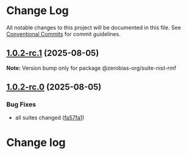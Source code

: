 # Change Log

All notable changes to this project will be documented in this file.
See [Conventional Commits](https://conventionalcommits.org) for commit guidelines.

## [1.0.2-rc.1](https://github.com/zerobias-org/suite/compare/@zerobias-org/suite-nist-rmf@1.0.2-rc.0...@zerobias-org/suite-nist-rmf@1.0.2-rc.1) (2025-08-05)

**Note:** Version bump only for package @zerobias-org/suite-nist-rmf





## [1.0.2-rc.0](https://github.com/zerobias-org/suite/compare/@zerobias-org/suite-nist-rmf@1.0.1...@zerobias-org/suite-nist-rmf@1.0.2-rc.0) (2025-08-05)


### Bug Fixes

* all suites changed ([fa57fa1](https://github.com/zerobias-org/suite/commit/fa57fa1af7628003297df46b2d7740fe95bd2666))





# Change log
